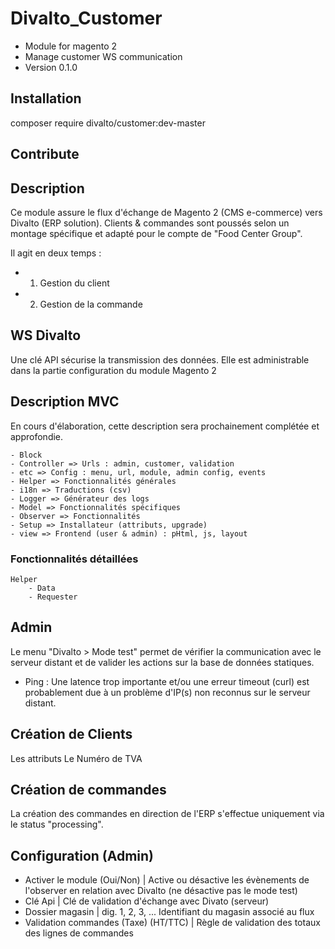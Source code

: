 # Divalto_Customer
- Module for magento 2
- Manage customer WS communication
- Version 0.1.0

## Installation

composer require divalto/customer:dev-master

## Contribute
## Description
Ce module assure le flux d'échange de Magento 2 (CMS e-commerce) vers Divalto (ERP solution).
Clients & commandes sont poussés selon un montage spécifique et adapté pour le compte de "Food Center Group".

Il agit en deux temps :

- 1) Gestion du client
- 2) Gestion de la commande

## WS Divalto
Une clé API sécurise la transmission des données. Elle est administrable dans la partie configuration du module Magento 2

## Description MVC
En cours d'élaboration, cette description sera prochainement complétée et approfondie.

	- Block
	- Controller => Urls : admin, customer, validation
	- etc => Config : menu, url, module, admin config, events
	- Helper => Fonctionnalités générales
	- i18n => Traductions (csv)
	- Logger => Générateur des logs
	- Model => Fonctionnalités spécifiques
	- Observer => Fonctionnalités 
	- Setup => Installateur (attributs, upgrade)
	- view => Frontend (user & admin) : pHtml, js, layout

### Fonctionnalités détaillées

	Helper
		- Data
		- Requester

## Admin
Le menu "Divalto > Mode test" permet de vérifier la communication avec le serveur distant et de valider les actions sur la base de données statiques.
- Ping : Une latence trop importante et/ou une erreur timeout (curl) est probablement due à un problème d'IP(s) non reconnus sur le serveur distant.

## Création de Clients
Les attributs
Le Numéro de TVA

## Création de commandes
La création des commandes en direction de l'ERP s'effectue uniquement via le status "processing".

## Configuration (Admin)

- Activer le module (Oui/Non) | Active ou désactive les évènements de l'observer en relation avec Divalto (ne désactive pas le mode test)
- Clé Api | Clé de validation d'échange avec Divato (serveur)
- Dossier magasin | dig. 1, 2, 3, ... Identifiant du magasin associé au flux
- Validation commandes (Taxe) (HT/TTC) | Règle de validation des totaux des lignes de commandes